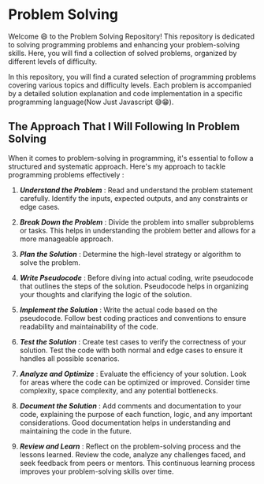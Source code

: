 # Problem Solving

Welcome 😄 to the Problem Solving Repository! This repository is dedicated to solving programming problems and enhancing your problem-solving skills. Here, you will find a collection of solved problems, organized by different levels of difficulty.

In this repository, you will find a curated selection of programming problems covering various topics and difficulty levels. Each problem is accompanied by a detailed solution explanation and code implementation in a specific programming language(Now Just Javascript 😅😁).

## The Approach That I Will Following In Problem Solving

When it comes to problem-solving in programming, it's essential to follow a structured and systematic approach. Here's my approach to tackle programming problems effectively :

1. **_Understand the Problem_** : Read and understand the problem statement carefully. Identify the inputs, expected outputs, and any constraints or edge cases.

2. **_Break Down the Problem_** : Divide the problem into smaller subproblems or tasks. This helps in understanding the problem better and allows for a more manageable approach.

3. **_Plan the Solution_** : Determine the high-level strategy or algorithm to solve the problem.

4. **_Write Pseudocode_** : Before diving into actual coding, write pseudocode that outlines the steps of the solution. Pseudocode helps in organizing your thoughts and clarifying the logic of the solution.

5. **_Implement the Solution_** : Write the actual code based on the pseudocode. Follow best coding practices and conventions to ensure readability and maintainability of the code.

6. **_Test the Solution_** : Create test cases to verify the correctness of your solution. Test the code with both normal and edge cases to ensure it handles all possible scenarios.

7. **_Analyze and Optimize_** : Evaluate the efficiency of your solution. Look for areas where the code can be optimized or improved. Consider time complexity, space complexity, and any potential bottlenecks.

8. **_Document the Solution_** : Add comments and documentation to your code, explaining the purpose of each function, logic, and any important considerations. Good documentation helps in understanding and maintaining the code in the future.

9. **_Review and Learn_** : Reflect on the problem-solving process and the lessons learned. Review the code, analyze any challenges faced, and seek feedback from peers or mentors. This continuous learning process improves your problem-solving skills over time.
